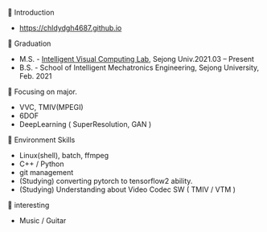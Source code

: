 🔭 Introduction 
- https://chldydgh4687.github.io

🔭 Graduation
- M.S. - [Intelligent Visual Computing Lab](https://sites.google.com/view/ivcl), Sejong Univ.2021.03 – Present
- B.S. - School of Intelligent Mechatronics Engineering, Sejong University, Feb. 2021

🔭 Focusing on major.
- VVC, TMIV(MPEGI)
- 6DOF
- DeepLearning ( SuperResolution, GAN )

🔭 Environment Skills
- Linux(shell), batch, ffmpeg
- C++ / Python
- git management
- (Studying) converting pytorch to tensorflow2 ability.
- (Studying) Understanding about Video Codec SW ( TMIV / VTM )

🔭 interesting
- Music / Guitar 

<!--
**chldydgh4687/chldydgh4687** is a ✨ _special_ ✨ repository because its `README.md` (this file) appears on your GitHub profile.

Here are some ideas to get you started:

- 🔭 I’m currently working on ...
- 🌱 I’m currently learning ...
- 👯 I’m looking to collaborate on ...
- 🤔 I’m looking for help with ...
- 💬 Ask me about ...
- 📫 How to reach me: ...
- 😄 Pronouns: ...
- ⚡ Fun fact: ...
-->
